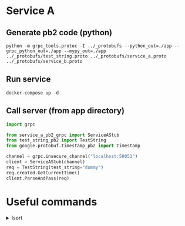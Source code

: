 # Service A

## Generate pb2 code (python)

```shell
python -m grpc_tools.protoc -I ../_protobufs --python_out=./app --grpc_python_out=./app --mypy_out=./app  ../_protobufs/test_string.proto ../_protobufs/service_a.proto ../_protobufs/service_b.proto
```

## Run service

```shell
docker-compose up -d
```

## Call server (from app directory)

```python
import grpc

from service_a_pb2_grpc import ServiceAStub
from test_string_pb2 import TestString
from google.protobuf.timestamp_pb2 import Timestamp

channel = grpc.insecure_channel("localhost:50051")
client = ServiceAStub(channel)
req = TestString(test_string="dummy")
req.created.GetCurrentTime()
client.ParseAndPass(req)
```

# Useful commands

<details>
<summary>Isort</summary>

If you want to run isort from within this service run:

```shell
isort --skip-glob="*_pb2*.py" .
```

</details>
</br>
